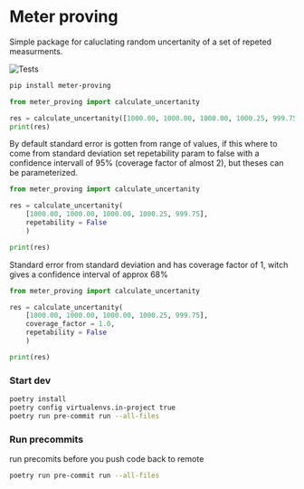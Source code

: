 # Meter proving
Simple package for caluclating random uncertanity of a set of repeted measurments.

![Tests](https://github.com/StigHaraldGustavsen/meter_proving/actions/workflows/tests.yml/badge.svg)

```Bash
pip install meter-proving
```


```python
from meter_proving import calculate_uncertanity

res = calculate_uncertanity([1000.00, 1000.00, 1000.00, 1000.25, 999.75])
print(res)
```

By default standard error is gotten from range of values, if this where to come from standard deviation set repetability param to false with a confidence intervall of 95% (coverage factor of almost 2), but theses can be parameterized.

```python
from meter_proving import calculate_uncertanity

res = calculate_uncertanity(
    [1000.00, 1000.00, 1000.00, 1000.25, 999.75],
    repetability = False
    )

print(res)
```

Standard error from standard deviation and has coverage factor of 1, witch gives a confidence interval of approx 68%

```python
from meter_proving import calculate_uncertanity

res = calculate_uncertanity(
    [1000.00, 1000.00, 1000.00, 1000.25, 999.75],
    coverage_factor = 1.0,
    repetability = False
    )

print(res)
```


### Start dev
```bash
poetry install
poetry config virtualenvs.in-project true
poetry run pre-commit run --all-files
```
### Run precommits
run precomits before you push code back to remote
```bash
poetry run pre-commit run --all-files
```
